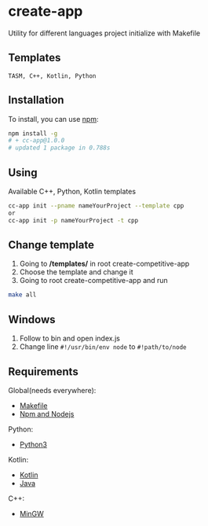 # create-app

Utility for different languages project initialize with Makefile

## Templates
```TASM, C++, Kotlin, Python```

## Installation

To install, you can use [npm](https://npmjs.org/):

```bash
npm install -g 
# + cc-app@1.0.0
# updated 1 package in 0.788s
```

## Using

Available C++, Python, Kotlin templates

```bash
cc-app init --pname nameYourProject --template cpp
or
cc-app init -p nameYourProject -t cpp
```

## Change template

1. Going to **/templates/** in root create-competitive-app
2. Choose the template and change it
3. Going to root create-competitive-app and run

```bash
make all
```

## Windows

1. Follow to bin and open index.js
2. Change line `#!/usr/bin/env node` to `#!path/to/node`

## Requirements

Global(needs everywhere):

- [Makefile](https://www.gnu.org/software/make/)
- [Npm and Nodejs](https://nodejs.org/en/download/)

Python:

- [Python3](https://www.python.org/)

Kotlin:

- [Kotlin](https://kotlinlang.org/docs/tutorials/command-line.html)
- [Java](https://www.java.com/ru/download/)

C++:

- [MinGW](https://sourceforge.net/projects/mingw-w64/)
